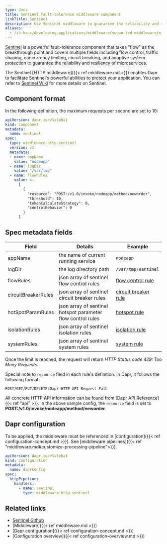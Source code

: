 ```yaml
---
type: docs
title: Sentinel fault-tolerance middleware component
linkTitle: Sentinel
description: Use Sentinel middleware to guarantee the reliability and resiliency of your application
aliases:
  - /zh-hans/developing-applications/middleware/supported-middleware/middleware-sentinel/
---
```


[Sentinel](https://github.com/alibaba/sentinel-golang) is a powerful fault-tolerance component that takes "flow" as the breakthrough point and covers multiple fields including flow control, traffic shaping, concurrency limiting, circuit breaking, and adaptive system protection to guarantee the reliability and resiliency of microservices.

The Sentinel [HTTP middleware]({{< ref middleware.md >}}) enables Dapr to facilitate Sentinel's powerful abilities to protect your application. You can refer to [Sentinel Wiki](https://github.com/alibaba/sentinel-golang/wiki) for more details on Sentinel.

## Component format

In the following definition, the maximum requests per second are set to 10:

```yaml
apiVersion: dapr.io/v1alpha1
kind: Component
metadata:
  name: sentinel
spec:
  type: middleware.http.sentinel
  version: v1
  metadata:
  - name: appName
    value: "nodeapp"
  - name: logDir
    value: "/var/tmp"
  - name: flowRules
    value: >-
      [
        {
          "resource": "POST:/v1.0/invoke/nodeapp/method/neworder",
          "threshold": 10,
          "tokenCalculateStrategy": 0,
          "controlBehavior": 0
        }
      ]
```

## Spec metadata fields

| Field               | Details                                                     | Example                                                                                                    |
| ------------------- | ----------------------------------------------------------- | ---------------------------------------------------------------------------------------------------------- |
| appName             | the name of current running service                         | `nodeapp`                                                                                                  |
| logDir              | the log directory path                                      | `/var/tmp/sentinel`                                                                                        |
| flowRules           | json array of sentinel flow control rules                   | [flow control rule](https://github.com/alibaba/sentinel-golang/blob/master/core/flow/rule.go)              |
| circuitBreakerRules | json array of sentinel circuit breaker rules                | [circuit breaker rule](https://github.com/alibaba/sentinel-golang/blob/master/core/circuitbreaker/rule.go) |
| hotSpotParamRules   | json array of sentinel hotspot parameter flow control rules | [hotspot rule](https://github.com/alibaba/sentinel-golang/blob/master/core/hotspot/rule.go)                |
| isolationRules      | json array of sentinel isolation rules                      | [isolation rule](https://github.com/alibaba/sentinel-golang/blob/master/core/isolation/rule.go)            |
| systemRules         | json array of sentinel system rules                         | [system rule](https://github.com/alibaba/sentinel-golang/blob/master/core/system/rule.go)                  |

Once the limit is reached, the request will return _HTTP Status code 429: Too Many Requests_.

Special note to `resource` field in each rule's definition. In Dapr, it follows the following format:

```
POST/GET/PUT/DELETE:Dapr HTTP API Request Path
```

All concrete HTTP API information can be found from [Dapr API Reference]{{< ref "api" >}}. In the above sample config, the `resource` field is set to **POST:/v1.0/invoke/nodeapp/method/neworder**.

## Dapr configuration

To be applied, the middleware must be referenced in [configuration]({{< ref configuration-concept.md >}}). See [middleware pipelines]({{< ref "middleware.md#customize-processing-pipeline">}}).

```yaml
apiVersion: dapr.io/v1alpha1
kind: Configuration
metadata:
  name: daprConfig
spec:
  httpPipeline:
    handlers:
      - name: sentinel
        type: middleware.http.sentinel
```

## Related links

- [Sentinel Github](https://github.com/alibaba/sentinel-golang)
- [Middleware]({{< ref middleware.md >}})
- [Dapr configuration]({{< ref configuration-concept.md >}})
- [Configuration overview]({{< ref configuration-overview\.md >}})
